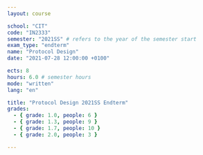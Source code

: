 ```yaml
---
layout: course

school: "CIT"
code: "IN2333"
semester: "2021SS" # refers to the year of the semester start
exam_type: "endterm"
name: "Protocol Design"
date: "2021-07-28 12:00:00 +0100"

ects: 8
hours: 6.0 # semester hours
mode: "written"
lang: "en"

title: "Protocol Design 2021SS Endterm"
grades:
  - { grade: 1.0, people: 6 }
  - { grade: 1.3, people: 9 }
  - { grade: 1.7, people: 10 }
  - { grade: 2.0, people: 3 }

---
```



